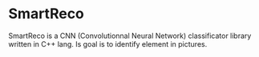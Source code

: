 # SmartReco
SmartReco is a CNN (Convolutionnal Neural Network) classificator library written in C++ lang. Is goal is to identify element in pictures.
